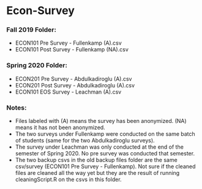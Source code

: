 # Econ-Survey

### Fall 2019 Folder: 
* ECON101 Pre Survey - Fullenkamp (A).csv 
* ECON101 Post Survey - Fullenkamp (NA).csv 

### Spring 2020 Folder: 
* ECON201 Pre Survey - Abdulkadiroglu (A).csv
* ECON201 Post Survey - Abdulkadiroglu (A).csv
* ECON101 EOS Survey - Leachman (A).csv

### Notes: 
* Files labeled with (A) means the survey has been anonymized. (NA) means it has not been anonymized. 
* The two surveys under Fullenkamp were conducted on the same batch of students (same for the two Abdulkadiroglu surveys).
* The survey under Leachman was only conducted at the end of the semester of Spring 2020. No pre survey was conducted that semester. 
* The two backup csvs in the old backup files folder are the same csv/survey (ECON101 Pre Survey - Fullenkamp). Not sure if the cleaned files are cleaned all the way yet but they are the result of running cleaningScript.R on the csvs in this folder. 
